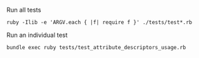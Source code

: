 
Run all tests

    ruby -Ilib -e 'ARGV.each { |f| require f }' ./tests/test*.rb


Run an individual test

    bundle exec ruby tests/test_attribute_descriptors_usage.rb
